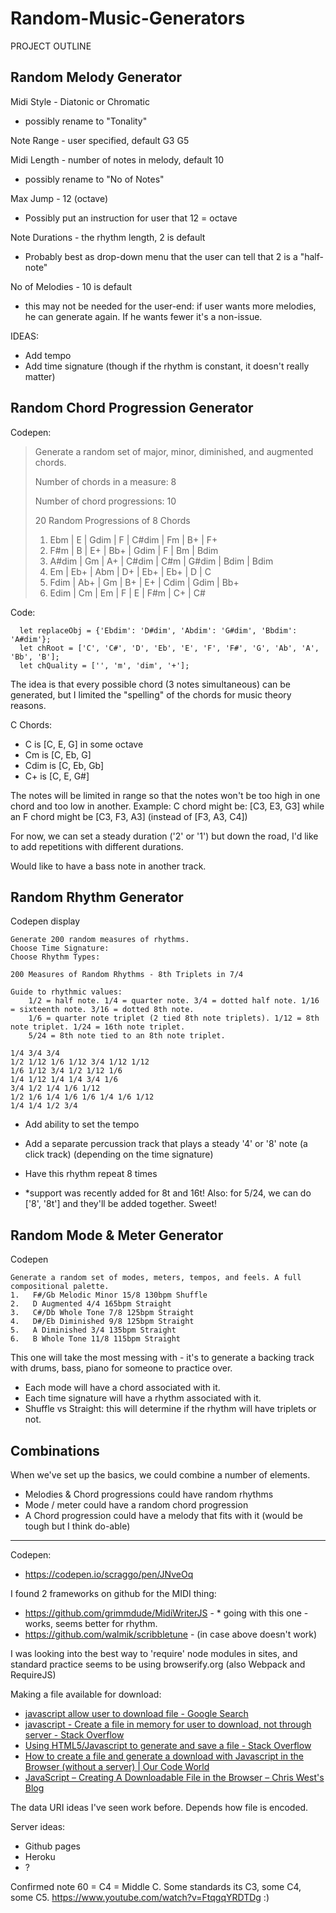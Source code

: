 # Random-Music-Generators

PROJECT OUTLINE

## Random Melody Generator

Midi Style - Diatonic or Chromatic 
- possibly rename to "Tonality"

Note Range - user specified, default G3 G5

Midi Length - number of notes in melody, default 10 
- possibly rename to "No of Notes"

Max Jump - 12 (octave)
- Possibly put an instruction for user that 12 = octave

Note Durations - the rhythm length, 2 is default
- Probably best as drop-down menu that the user can tell that 2 is a "half-note"

No of Melodies - 10 is default
- this may not be needed for the user-end: if user wants more melodies, he can generate again. If he wants fewer it's a non-issue.

IDEAS:
- Add tempo
- Add time signature (though if the rhythm is constant, it doesn't really matter)

## Random Chord Progression Generator

Codepen:

>    Generate a random set of major, minor, diminished, and augmented chords.
>
>    Number of chords in a measure: 8
>
>    Number of chord progressions: 10
>
>    20 Random Progressions of 8 Chords
>
>    1.   Ebm | E | Gdim | F | C#dim | Fm | B+ | F+
>    2.   F#m | B | E+ | Bb+ | Gdim | F | Bm | Bdim
>    3.   A#dim | Gm | A+ | C#dim | C#m | G#dim | Bdim | Bdim
>    4.   Em | Eb+ | Abm | D+ | Eb+ | Eb+ | D | C
>    5.   Fdim | Ab+ | Gm | B+ | E+ | Cdim | Gdim | Bb+
>    6.   Edim | Cm | Em | F | E | F#m | C+ | C#

Code:
```
  let replaceObj = {'Ebdim': 'D#dim', 'Abdim': 'G#dim', 'Bbdim': 'A#dim'};
  let chRoot = ['C', 'C#', 'D', 'Eb', 'E', 'F', 'F#', 'G', 'Ab', 'A', 'Bb', 'B'];
  let chQuality = ['', 'm', 'dim', '+'];
```
The idea is that every possible chord (3 notes simultaneous) can be generated, but I limited the "spelling" of the chords for music theory reasons. 

C Chords:
- C is [C, E, G] in some octave
- Cm is [C, Eb, G]
- Cdim is [C, Eb, Gb]
- C+ is [C, E, G#]

The notes will be limited in range so that the notes won't be too high in one chord and too low in another. Example: C chord might be: [C3, E3, G3] while an F chord might be [C3, F3, A3] (instead of [F3, A3, C4])

For now, we can set a steady duration ('2' or '1') but down the road, I'd like to add repetitions with different durations.

Would like to have a bass note in another track.

## Random Rhythm Generator

Codepen display
```
Generate 200 random measures of rhythms.
Choose Time Signature:    
Choose Rhythm Types:

200 Measures of Random Rhythms - 8th Triplets in 7/4

Guide to rhythmic values: 
    1/2 = half note. 1/4 = quarter note. 3/4 = dotted half note. 1/16 = sixteenth note. 3/16 = dotted 8th note.
    1/6 = quarter note triplet (2 tied 8th note triplets). 1/12 = 8th note triplet. 1/24 = 16th note triplet. 
    5/24 = 8th note tied to an 8th note triplet.

1/4 3/4 3/4
1/2 1/12 1/6 1/12 3/4 1/12 1/12
1/6 1/12 3/4 1/2 1/12 1/6
1/4 1/12 1/4 1/4 3/4 1/6
3/4 1/2 1/4 1/6 1/12
1/2 1/6 1/4 1/6 1/6 1/4 1/6 1/12
1/4 1/4 1/2 3/4
```

- Add ability to set the tempo

- Add a separate percussion track that plays a steady '4' or '8' note (a click track) (depending on the time signature)

- Have this rhythm repeat 8 times

- *support was recently added for 8t and 16t! Also: for 5/24, we can do ['8', '8t'] and they'll be added together. Sweet!

## Random Mode & Meter Generator

Codepen
```
Generate a random set of modes, meters, tempos, and feels. A full compositional palette.
1.   F#/Gb Melodic Minor 15/8 130bpm Shuffle
2.   D Augmented 4/4 165bpm Straight
3.   C#/Db Whole Tone 7/8 125bpm Straight
4.   D#/Eb Diminished 9/8 125bpm Straight
5.   A Diminished 3/4 135bpm Straight
6.   B Whole Tone 11/8 115bpm Straight
```

This one will take the most messing with - it's to generate a backing track with drums, bass, piano for someone to practice over.

- Each mode will have a chord associated with it.
- Each time signature will have a rhythm associated with it.
- Shuffle vs Straight: this will determine if the rhythm will have triplets or not.

## Combinations

When we've set up the basics, we could combine a number of elements.

- Melodies & Chord progressions could have random rhythms
- Mode / meter could have a random chord progression
- A Chord progression could have a melody that fits with it (would be tough but I think do-able)






---
Codepen:
- https://codepen.io/scraggo/pen/JNveOq

I found 2 frameworks on github for the MIDI thing:

- https://github.com/grimmdude/MidiWriterJS - * going with this one - works, seems better for rhythm.
- https://github.com/walmik/scribbletune - (in case above doesn't work)


I was looking into the best way to 'require' node modules in sites, and standard practice seems to be using browserify.org
    (also Webpack and RequireJS)

Making a file available for download:
* [javascript allow user to download file - Google Search](https://www.google.com/search?q=javascript+allow+user+to+download+file&rlz=1C5CHFA_enUS579US579&oq=javascript+allow+user&aqs=chrome.1.69i57j0l2.4608j0j7&sourceid=chrome&ie=UTF-8)
* [javascript - Create a file in memory for user to download, not through server - Stack Overflow](https://stackoverflow.com/questions/3665115/create-a-file-in-memory-for-user-to-download-not-through-server)
* [Using HTML5/Javascript to generate and save a file - Stack Overflow](https://stackoverflow.com/questions/2897619/using-html5-javascript-to-generate-and-save-a-file)
* [How to create a file and generate a download with Javascript in the Browser (without a server) | Our Code World](http://ourcodeworld.com/articles/read/189/how-to-create-a-file-and-generate-a-download-with-javascript-in-the-browser-without-a-server)
* [JavaScript – Creating A Downloadable File in the Browser – Chris West's Blog](http://cwestblog.com/2014/10/21/javascript-creating-a-downloadable-file-in-the-browser/)

The data URI ideas I've seen work before. Depends how file is encoded.

Server ideas:

- Github pages
- Heroku
- ?


Confirmed note 60 = C4 = Middle C. Some standards its C3, some C4, some C5.
https://www.youtube.com/watch?v=FtqgqYRDTDg :)